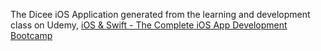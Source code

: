The Dicee iOS Application generated from the learning and development class on Udemy, [iOS & Swift - The Complete iOS App Development Bootcamp](https://www.udemy.com/course/ios-13-app-development-bootcamp/)
